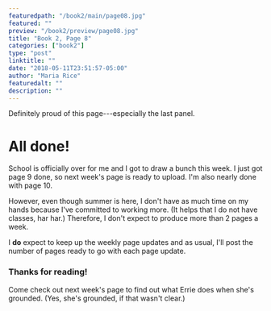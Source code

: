 ```yaml
---
featuredpath: "/book2/main/page08.jpg"
featured: ""
preview: "/book2/preview/page08.jpg"
title: "Book 2, Page 8"
categories: ["book2"]
type: "post"
linktitle: ""
date: "2018-05-11T23:51:57-05:00"
author: "Maria Rice"
featuredalt: ""
description: ""
---
```


Definitely proud of this page---especially the last panel.

# All done!

School is officially over for me and I got to draw a bunch this week.
I just got page 9 done, so next week's page is ready to upload. I'm
also nearly done with page 10.

However, even though summer is here, I don't have as much time
on my hands because I've committed to working more. (It helps that I do
not have classes, har har.) Therefore, I don't expect to produce more
than 2 pages a week.

I **do** expect to keep up the weekly page updates and as usual, I'll post
the number of pages ready to go with each page update.

### Thanks for reading!

Come check out next week's page to find out what Errie does when she's
grounded. (Yes, she's grounded, if that wasn't clear.)
